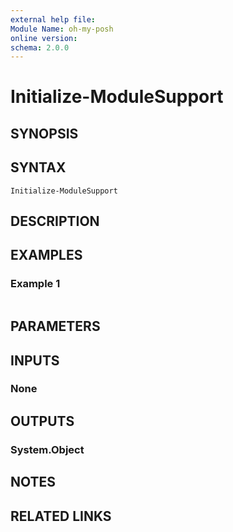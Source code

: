 ```yaml
---
external help file:
Module Name: oh-my-posh
online version:
schema: 2.0.0
---
```


# Initialize-ModuleSupport

## SYNOPSIS


## SYNTAX

```
Initialize-ModuleSupport
```

## DESCRIPTION


## EXAMPLES

### Example 1
```powershell

```



## PARAMETERS

## INPUTS

### None

## OUTPUTS

### System.Object
## NOTES

## RELATED LINKS
